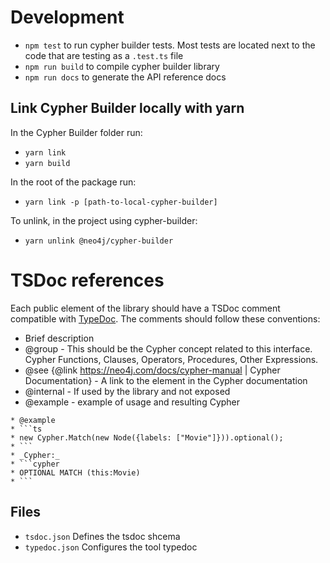 # Development

- `npm test` to run cypher builder tests. Most tests are located next to the code that are testing as a `.test.ts` file
- `npm run build` to compile cypher builder library
- `npm run docs` to generate the API reference docs

## Link Cypher Builder locally with yarn

In the Cypher Builder folder run:

- `yarn link`
- `yarn build`

In the root of the package run:

- `yarn link -p [path-to-local-cypher-builder]`

To unlink, in the project using cypher-builder:

- `yarn unlink @neo4j/cypher-builder`

# TSDoc references

Each public element of the library should have a TSDoc comment compatible with [TypeDoc](https://typedoc.org/guides/overview).
The comments should follow these conventions:

- Brief description
- @group - This should be the Cypher concept related to this interface. Cypher Functions, Clauses, Operators, Procedures, Other Expressions.
- @see {@link https://neo4j.com/docs/cypher-manual | Cypher Documentation} - A link to the element in the Cypher documentation
- @internal - If used by the library and not exposed
- @example - example of usage and resulting Cypher

````
* @example
* ```ts
* new Cypher.Match(new Node({labels: ["Movie"]})).optional();
* ```
* _Cypher:_
* ```cypher
* OPTIONAL MATCH (this:Movie)
* ```
````

## Files

- `tsdoc.json` Defines the tsdoc shcema
- `typedoc.json` Configures the tool typedoc
